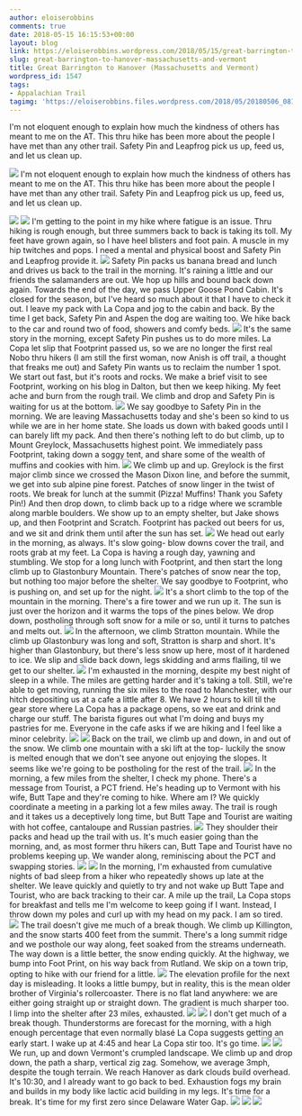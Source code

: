 ```yaml
---
author: eloiserobbins
comments: true
date: 2018-05-15 16:15:53+00:00
layout: blog
link: https://eloiserobbins.wordpress.com/2018/05/15/great-barrington-to-hanover-massachusetts-and-vermont/
slug: great-barrington-to-hanover-massachusetts-and-vermont
title: Great Barrington to Hanover (Massachusetts and Vermont)
wordpress_id: 1547
tags:
- Appalachian Trail
tagimg: 'https://eloiserobbins.files.wordpress.com/2018/05/20180506_081355.jpg'
---
```


I'm not eloquent enough to explain how much the kindness of others has meant to me on the AT. This thru hike has been more about the people I have met than any other trail. Safety Pin and Leapfrog pick us up, feed us, and let us clean up. 


[![](https://eloiserobbins.files.wordpress.com/2018/05/20180506_081355.jpg)](https://eloiserobbins.files.wordpress.com/2018/05/20180506_081355.jpg)
I'm not eloquent enough to explain how much the kindness of others has meant to me on the AT. This thru hike has been more about the people I have met than any other trail. Safety Pin and Leapfrog pick us up, feed us, and let us clean up. 

[![](https://eloiserobbins.files.wordpress.com/2018/05/20180507_114540.jpg)](https://eloiserobbins.files.wordpress.com/2018/05/20180507_114540.jpg)
[![](https://eloiserobbins.files.wordpress.com/2018/05/20180507_105742.jpg)](https://eloiserobbins.files.wordpress.com/2018/05/20180507_105742.jpg)
I'm getting to the point in my hike where fatigue is an issue. Thru hiking is rough enough, but three summers back to back is taking its toll. My feet have grown again, so I have heel blisters and foot pain. A muscle in my hip twitches and pops. I need a mental and physical boost and Safety Pin and Leapfrog provide it. 
[![](https://eloiserobbins.files.wordpress.com/2018/05/20180507_180519.jpg)](https://eloiserobbins.files.wordpress.com/2018/05/20180507_180519.jpg)
Safety Pin packs us banana bread and lunch and drives us back to the trail in the morning. It's raining a little and our friends the salamanders are out. We hop up hills and bound back down again. Towards the end of the day, we pass Upper Goose Pond Cabin. It's closed for the season, but I've heard so much about it that I have to check it out. I leave my pack with La Copa and jog to the cabin and back. By the time I get back, Safety Pin and Aspen the dog are waiting too. We hike back to the car and round two of food, showers and comfy beds. 
[![](https://eloiserobbins.files.wordpress.com/2018/05/20180508_072836.jpg)](https://eloiserobbins.files.wordpress.com/2018/05/20180508_072836.jpg)
It's the same story in the morning, except Safety Pin pushes us to do more miles. La Copa let slip that Footprint passed us, so we are no longer the first real Nobo thru hikers (I am still the first woman, now Anish is off trail, a thought that freaks me out) and Safety Pin wants us to reclaim the number 1 spot. We start out fast, but it's roots and rocks. We make a brief visit to see Footprint, working on his blog in Dalton, but then we keep hiking. My feet ache and burn from the rough trail. We climb and drop and Safety Pin is waiting for us at the bottom.
[![](https://eloiserobbins.files.wordpress.com/2018/05/20180508_110617.jpg)](https://eloiserobbins.files.wordpress.com/2018/05/20180508_110617.jpg)
We say goodbye to Safety Pin in the morning. We are leaving Massachusetts today and she's been so kind to us while we are in her home state. She loads us down with baked goods until I can barely lift my pack. And then there's nothing left to do but climb, up to Mount Greylock, Massachusetts highest point. We immediately pass Footprint, taking down a soggy tent, and share some of the wealth of muffins and cookies with him.
[![](https://eloiserobbins.files.wordpress.com/2018/05/20180508_114813.jpg)](https://eloiserobbins.files.wordpress.com/2018/05/20180508_114813.jpg)
We climb up and up. Greylock is the first major climb since we crossed the Mason Dixon line, and before the summit, we get into sub alpine pine forest. Patches of snow linger in the twist of roots. We break for lunch at the summit (Pizza! Muffins! Thank you Safety Pin!) And then drop down, to climb back up to a ridge where we scramble along marble boulders. We show up to an empty shelter, but Jake shows up, and then Footprint and Scratch. Footprint has packed out beers for us, and we sit and drink them until after the sun has set.
[![](https://eloiserobbins.files.wordpress.com/2018/05/20180508_132146.jpg)](https://eloiserobbins.files.wordpress.com/2018/05/20180508_132146.jpg)
We head out early in the morning, as always. It's slow going- blow downs cover the trail, and roots grab at my feet. La Copa is having a rough day, yawning and stumbling. We stop for a long lunch with Footprint, and then start the long climb up to Glastonbury Mountain. There's patches of snow near the top, but nothing too major before the shelter. We say goodbye to Footprint, who is pushing on, and set up for the night.
[![](https://eloiserobbins.files.wordpress.com/2018/05/20180508_133228.jpg)](https://eloiserobbins.files.wordpress.com/2018/05/20180508_133228.jpg)
It's a short climb to the top of the mountain in the morning. There's a fire tower and we run up it. The sun is just over the horizon and it warms the tops of the pines below. We drop down, postholing through soft snow for a mile or so, until it turns to patches and melts out.
[![](https://eloiserobbins.files.wordpress.com/2018/05/20180508_165939.jpg)](https://eloiserobbins.files.wordpress.com/2018/05/20180508_165939.jpg)
In the afternoon, we climb Stratton mountain. While the climb up Glastonbury was long and soft, Stratton is sharp and short. It's higher than Glastonbury, but there's less snow up here, most of it hardened to ice. We slip and slide back down, legs skidding and arms flailing, til we get to our shelter.
[![](https://eloiserobbins.files.wordpress.com/2018/05/20180510_060808.jpg)](https://eloiserobbins.files.wordpress.com/2018/05/20180510_060808.jpg)
I'm exhausted in the morning, despite my best night of sleep in a while. The miles are getting harder and it's taking a toll. Still, we're able to get moving, running the six miles to the road to Manchester, with our hitch depositing us at a cafe a little after 8. We have 2 hours to kill til the gear store where La Copa has a package opens, so we eat and drink and charge our stuff. The barista figures out what I'm doing and buys my pastries for me. Everyone in the cafe asks if we are hiking and I feel like a minor celebrity.
[![](https://eloiserobbins.files.wordpress.com/2018/05/20180510_060820.jpg)](https://eloiserobbins.files.wordpress.com/2018/05/20180510_060820.jpg)
[![](https://eloiserobbins.files.wordpress.com/2018/05/20180510_142857.jpg)](https://eloiserobbins.files.wordpress.com/2018/05/20180510_142857.jpg)
Back on the trail, we climb up and down, in and out of the snow. We climb one mountain with a ski lift at the top- luckily the snow is melted enough that we don't see anyone out enjoying the slopes. It seems like we're going to be postholing for the rest of the trail.
[![](https://eloiserobbins.files.wordpress.com/2018/05/20180511_165104.jpg)](https://eloiserobbins.files.wordpress.com/2018/05/20180511_165104.jpg)
In the morning, a few miles from the shelter, I check my phone. There's a message from Tourist, a PCT friend. He's heading up to Vermont with his wife, Butt Tape and they're coming to hike. Where am I? We quickly coordinate a meeting in a parking lot a few miles away. The trail is rough and it takes us a deceptively long time, but Butt Tape and Tourist are waiting with hot coffee, cantaloupe and Russian pastries. 
[![](https://eloiserobbins.files.wordpress.com/2018/05/20180509_085421.jpg)](https://eloiserobbins.files.wordpress.com/2018/05/20180509_085421.jpg)
They shoulder their packs and head up the trail with us. It's much easier going than the morning, and, as most former thru hikers can, Butt Tape and Tourist have no problems keeping up. We wander along, reminiscing about the PCT and swapping stories. 
[![](https://eloiserobbins.files.wordpress.com/2018/05/20180512_124120.jpg)](https://eloiserobbins.files.wordpress.com/2018/05/20180512_124120.jpg)
[![](https://eloiserobbins.files.wordpress.com/2018/05/20180512_171717.jpg)](https://eloiserobbins.files.wordpress.com/2018/05/20180512_171717.jpg)
In the morning, I'm exhausted from cumulative nights of bad sleep from a hiker who repeatedly shows up late at the shelter. We leave quickly and quietly to try and not wake up Butt Tape and Tourist, who are back tracking to their car. A mile up the trail, La Copa stops for breakfast and tells me I'm welcome to keep going if I want. Instead, I throw down my poles and curl up with my head on my pack. I am so tired.
[![](https://eloiserobbins.files.wordpress.com/2018/05/20180513_072952.jpg)](https://eloiserobbins.files.wordpress.com/2018/05/20180513_072952.jpg)
The trail doesn't give me much of a break though. We climb up Killington, and the snow starts 400 feet from the summit. There's a long summit ridge and we posthole our way along, feet soaked from the streams underneath. The way down is a little better, the snow ending quickly. At the highway, we bump into Foot Print, on his way back from Rutland. We skip on a town trip, opting to hike with our friend for a little.
[![](https://eloiserobbins.files.wordpress.com/2018/05/20180513_135326.jpg)](https://eloiserobbins.files.wordpress.com/2018/05/20180513_135326.jpg)
The elevation profile for the next day is misleading. It looks a little bumpy, but in reality, this is the mean older brother of Virginia's rollercoaster. There is no flat land anywhere: we are either going straight up or straight down. The gradient is much sharper too. I limp into the shelter after 23 miles, exhausted.
[![](https://eloiserobbins.files.wordpress.com/2018/05/20180514_063454.jpg)](https://eloiserobbins.files.wordpress.com/2018/05/20180514_063454.jpg)
[![](https://eloiserobbins.files.wordpress.com/2018/05/20180514_100450.jpg)](https://eloiserobbins.files.wordpress.com/2018/05/20180514_100450.jpg)
I don't get much of a break though. Thunderstorms are forecast for the morning, with a high enough percentage that even normally blasé La Copa suggests getting an early start. I wake up at 4:45 and hear La Copa stir too. It's go time.
[![](https://eloiserobbins.files.wordpress.com/2018/05/20180514_122822.jpg)](https://eloiserobbins.files.wordpress.com/2018/05/20180514_122822.jpg)
[![](https://eloiserobbins.files.wordpress.com/2018/05/20180514_163022.jpg)](https://eloiserobbins.files.wordpress.com/2018/05/20180514_163022.jpg)
We run, up and down Vermont's crumpled landscape. We climb up and drop down, the path a sharp, vertical zig zag. Somehow, we average 3mph, despite the tough terrain. We reach Hanover as dark clouds build overhead. It's 10:30, and I already want to go back to bed. Exhaustion fogs my brain and builds in my body like lactic acid building in my legs. It's time for a break. It's time for my first zero since Delaware Water Gap.
[![](https://eloiserobbins.files.wordpress.com/2018/05/20180515_053943.jpg)](https://eloiserobbins.files.wordpress.com/2018/05/20180515_053943.jpg)
[![](https://eloiserobbins.files.wordpress.com/2018/05/20180515_063809.jpg)](https://eloiserobbins.files.wordpress.com/2018/05/20180515_063809.jpg)
[![](https://eloiserobbins.files.wordpress.com/2018/05/20180515_102141.jpg)](https://eloiserobbins.files.wordpress.com/2018/05/20180515_102141.jpg)
